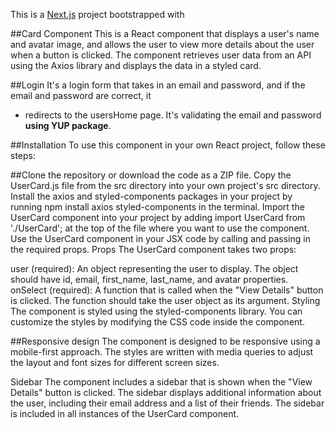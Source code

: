 This is a [Next.js](https://nextjs.org/) project bootstrapped with

##Card Component
This is a React component that displays a user's name and avatar image, and allows the user to view more details about the user when a button is clicked. The component retrieves user data from an API using the Axios library and displays the data in a styled card.

##Login
It's a login form that takes in an email and password, and if the email and password are correct, it
 * redirects to the usersHome page. It's validating the email and password **using YUP package**.

##Installation
To use this component in your own React project, follow these steps:

##Clone the repository or download the code as a ZIP file.
Copy the UserCard.js file from the src directory into your own project's src directory.
Install the axios and styled-components packages in your project by running npm install axios styled-components in the terminal.
Import the UserCard component into your project by adding import UserCard from './UserCard'; at the top of the file where you want to use the component.
Use the UserCard component in your JSX code by calling <UserCard /> and passing in the required props.
Props
The UserCard component takes two props:

user (required): An object representing the user to display. The object should have id, email, first_name, last_name, and avatar properties.
onSelect (required): A function that is called when the "View Details" button is clicked. The function should take the user object as its argument.
Styling
The component is styled using the styled-components library. You can customize the styles by modifying the CSS code inside the component.

##Responsive design
The component is designed to be responsive using a mobile-first approach. The styles are written with media queries to adjust the layout and font sizes for different screen sizes.

Sidebar
The component includes a sidebar that is shown when the "View Details" button is clicked. The sidebar displays additional information about the user, including their email address and a list of their friends. The sidebar is included in all instances of the UserCard component.
